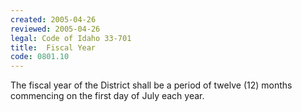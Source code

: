 ```yaml
---
created: 2005-04-26
reviewed: 2005-04-26
legal: Code of Idaho 33-701
title:  Fiscal Year
code: 0801.10
---
```


The fiscal year of the District shall be a period of twelve (12) months commencing on the first day of July each year.

